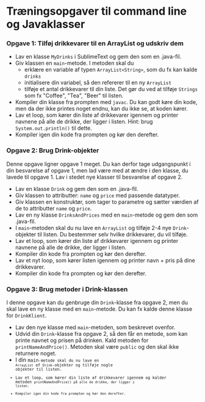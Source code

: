 # Træningsopgaver til command line og Javaklasser

### Opgave 1: Tilføj drikkevarer til en ArrayList og udskriv dem
- Lav en klasse <code>MyDrinks</code> i SublimeText og gem den som en .java-fil.
- Giv klassen en <code>main</code>-metode. I metoden skal du
  - erklære en variable af typen <code>ArrayList\<String\></code>, som du fx kan kalde <code>drinks</code>
  - initialisere din variabel, så den refererer til en ny <code>ArrayList</code>
  - tilføje et antal drikkevarer til din liste. Det gør du ved at tilføje <code>Strings</code> som fx "Coffee", "Tea", "Beer" til listen.
- Kompiler din klasse fra prompten med <code>javac</code>. Du kan godt køre din kode, men da der ikke printes noget endnu, kan du ikke se, at koden kører.
- Lav et loop, som kører din liste af drikkevarer igennem og printer navnene på alle de drikke, der ligger i listen. Hint: brug <code>System.out.println()</code> til dette.
- Kompiler igen din kode fra prompten og kør den derefter.

### Opgave 2: Brug Drink-objekter
Denne opgave ligner opgave 1 meget. Du kan derfor tage udgangspunkt i din besvarelse af opgave 1, men lad være med at ændre i den klasse, du lavede til opgave 1. Lav i stedet nye klasser til besvarelse af opgave 2. 

- Lav en klasse <code>Drink</code>  og gem den som en .java-fil.
- Giv klassen to attributter: <code>name</code> og <code>price</code> med passende datatyper.
- Giv klassen en konstruktør, som tager to parametre og sætter værdien af de to attributter <code>name</code> og <code>price</code>.
- Lav en ny klasse <code>DrinksAndPrices</code> med en <code>main</code>-metode og gem den som .java-fil.
- I <code>main</code>-metoden skal du nu lave en <code>ArrayList<Drink></code> og tilføje 2-4 nye <code>Drink</code>-objekter til listen. Du bestemmer selv hvilke drikkevarer, du vil tilføje.
- Lav et loop, som kører din liste af drikkevarer igennem og printer navnene på alle de drikke, der ligger i listen.
- Kompiler din kode fra prompten og kør den derefter.
- Lav et nyt loop, som kører listen igennem og printer navn + pris på dine drikkevarer.
- Kompiler din kode fra prompten og kør den derefter.

### Opgave 3: Brug metoder i Drink-klassen
I denne opgave kan du genbruge din <code>Drink</code>-klasse fra opgave 2, men du skal lave en ny klasse med en <code>main</code>-metode. 
Du kan fx kalde denne klasse for <code>DrinkKlient</code>. 

- Lav den nye klasse med <code>main</code>-metoden, som beskrevet ovenfor.
- Udvid din <code>Drink</code>-klasse fra opgave 2, så den får en metode, som kan printe navnet og prisen på drinken. Kald metoden for <code>printNameAndPrice()</code>. Metoden skal være <code>public</code> og den skal ikke returnere noget.
- I din <code>main<code>-metode skal du nu lave en <code>ArrayList</code> af <code>Drink</code>-objekter og tilføje nogle objekter til listen.
- Lav et loop, som kører din liste af drikkevarer igennem og kalder metoden <code>printNameAndPrice() på alle de drikke, der ligger i listen. 
- Kompiler igen din kode fra prompten og kør den derefter.
    
